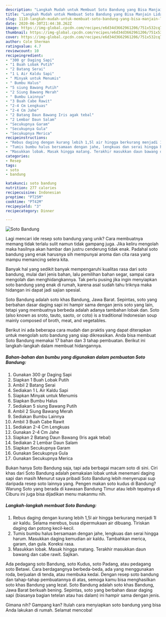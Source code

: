 ```yaml
---
description: "Langkah Mudah untuk Membuat Soto Bandung yang Bisa Manjain Lidah"
title: "Langkah Mudah untuk Membuat Soto Bandung yang Bisa Manjain Lidah"
slug: 1110-langkah-mudah-untuk-membuat-soto-bandung-yang-bisa-manjain-lidah
date: 2020-06-30T21:44:38.262Z
image: https://img-global.cpcdn.com/recipes/e6d34d3662961206/751x532cq70/soto-bandung-foto-resep-utama.jpg
thumbnail: https://img-global.cpcdn.com/recipes/e6d34d3662961206/751x532cq70/soto-bandung-foto-resep-utama.jpg
cover: https://img-global.cpcdn.com/recipes/e6d34d3662961206/751x532cq70/soto-bandung-foto-resep-utama.jpg
author: Cole Sherman
ratingvalue: 4.7
reviewcount: 10
recipeingredient:
- "300 gr Daging Sapi"
- "1 Buah Lobak Putih"
- "2 Batang Serai"
- "1 L Air Kaldu Sapi"
- " Minyak untuk Menumis"
- " Bumbu Halus"
- "5 siung Bawang Putih"
- "2 Siung Bawang Merah"
- " Bumbu Lainnya"
- "3 Buah Cabe Rawit"
- "2-4 Cm Lengkuas"
- "2-4 Cm Jahe"
- "2 Batang Daun Bawang Iris agak tebal"
- "2 Lembar Daun Salam"
- "Secukupnya Garam"
- "Secukupnya Gula"
- "Secukupnya Merica"
recipeinstructions:
- "Rebus daging dengan kurang lebih 1,5l air hingga berkurang menjadi 1l air kaldu. Selama merebus, busa dipermukaan air dibuang. Tiriskan daging dan potong kecil-kecil."
- "Tumis bumbu halus bersamaan dengan jahe, lengkuas dan serai hingga harum. Masukkan daging kemudian air kaldu. Tambahkan merica, garam, dan gula. Koreksi rasa."
- "Masukkan lobak. Masak hingga matang. Terakhir masukkan daun bawang dan cabe rawit. Sajikan."
categories:
- Resep
tags:
- soto
- bandung

katakunci: soto bandung 
nutrition: 277 calories
recipecuisine: Indonesian
preptime: "PT25M"
cooktime: "PT42M"
recipeyield: "3"
recipecategory: Dinner

---
```



![Soto Bandung](https://img-global.cpcdn.com/recipes/e6d34d3662961206/751x532cq70/soto-bandung-foto-resep-utama.jpg)

Lagi mencari ide resep soto bandung yang unik? Cara membuatnya memang tidak terlalu sulit namun tidak gampang juga. Jika keliru mengolah maka hasilnya akan hambar dan justru cenderung tidak enak. Padahal soto bandung yang enak harusnya sih mempunyai aroma dan cita rasa yang mampu memancing selera kita.

Banyak hal yang sedikit banyak mempengaruhi kualitas rasa dari soto bandung, mulai dari jenis bahan, lalu pemilihan bahan segar, sampai cara mengolah dan menghidangkannya. Tak perlu pusing jika ingin menyiapkan soto bandung yang enak di rumah, karena asal sudah tahu triknya maka hidangan ini dapat jadi sajian spesial.

Soto Bandung adalah soto khas Bandung, Jawa Barat. Sepintas, soto yang berbahan dasar daging sapi ini hampir sama dengan jenis soto yang lain, tetapi yang membuatnya berbeda adalah adanya tambahan lobak dan. Soto (also known as sroto, tauto, saoto, or coto) is a traditional Indonesian soup mainly composed of broth, meat, and vegetables.


Berikut ini ada beberapa cara mudah dan praktis yang dapat diterapkan untuk mengolah soto bandung yang siap dikreasikan. Anda bisa membuat Soto Bandung memakai 17 bahan dan 3 tahap pembuatan. Berikut ini langkah-langkah dalam membuat hidangannya.

<!--inarticleads1-->

##### Bahan-bahan dan bumbu yang digunakan dalam pembuatan Soto Bandung:

1. Gunakan 300 gr Daging Sapi
1. Siapkan 1 Buah Lobak Putih
1. Ambil 2 Batang Serai
1. Sediakan 1 L Air Kaldu Sapi
1. Siapkan  Minyak untuk Menumis
1. Siapkan  Bumbu Halus
1. Sediakan 5 siung Bawang Putih
1. Ambil 2 Siung Bawang Merah
1. Sediakan  Bumbu Lainnya
1. Ambil 3 Buah Cabe Rawit
1. Sediakan 2-4 Cm Lengkuas
1. Gunakan 2-4 Cm Jahe
1. Siapkan 2 Batang Daun Bawang (Iris agak tebal)
1. Sediakan 2 Lembar Daun Salam
1. Siapkan Secukupnya Garam
1. Gunakan Secukupnya Gula
1. Gunakan Secukupnya Merica


Bukan hanya Soto Bandung saja, tapi ada berbagai macam soto di sini. Ciri khas dari Soto Bandung adalah pemakaian lobak untuk menemani daging sapi dan masih Menurut saya pribadi Soto Bandung lebih menyerupai sup daripada resep soto lainnya yang. Pengen makan soto kudus di Bandung? Warung Soto yang berada di kawasan Bandung Timur atau lebih tepatnya di Ciburu ini juga bisa dijadikan menu makanmu nih. 

<!--inarticleads2-->

##### Langkah-langkah membuat Soto Bandung:

1. Rebus daging dengan kurang lebih 1,5l air hingga berkurang menjadi 1l air kaldu. Selama merebus, busa dipermukaan air dibuang. Tiriskan daging dan potong kecil-kecil.
1. Tumis bumbu halus bersamaan dengan jahe, lengkuas dan serai hingga harum. Masukkan daging kemudian air kaldu. Tambahkan merica, garam, dan gula. Koreksi rasa.
1. Masukkan lobak. Masak hingga matang. Terakhir masukkan daun bawang dan cabe rawit. Sajikan.


Ada pedagang soto Bandung, soto Kudus, soto Padang, atau pedagang soto Betawi. Cara berdagangnya berbeda-beda, ada yang menggunakan roda, berjualan di tenda, atau membuka kedai. Dengan resep soto bandung dan tahap-tahap pembuatannya di atas, semoga kamu bisa menghasilkan soto khas Bandung yang lezat. Soto Bandung adalah soto khas Bandung, Jawa Barat berkuah bening. Sepintas, soto yang berbahan dasar daging sapi (biasanya bagian tetelan atau has dalam) ini hampir sama dengan jenis. 

Gimana nih? Gampang kan? Itulah cara menyiapkan soto bandung yang bisa Anda lakukan di rumah. Selamat mencoba!
